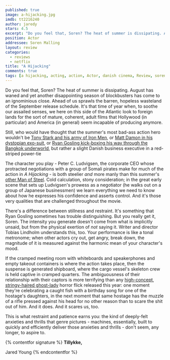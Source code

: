```yaml
---
published: true
image: a-hijacking.jpg
imdb: tt2216240
author: jaredy
stars: 4.5
excerpt: "Do you feel that, Soren? The heat of summer is dissipating. August has waned and yet another disappointing season of blockbusters has come to an ignominious close. Ahead of us sprawls the barren, hopeless wasteland of the September release schedule. It&rsquo;s that time of year when, to soothe our assailed senses, we here on this side of the Atlantic look to foreign lands for the sort of mature, coherent, adult films that Hollywood (in particular) and America (in general) seem incapable of producing anymore."
position: Actor
addressee: Soren Malling
layout: review
categories: 
  - reviews
  - netflix
title: "A Hijacking"
comments: true
tags: [a hijacking, acting, action, Actor, danish cinema, Review, soren malling, suspense, thriller, Uncategorized]
---
```

Do you feel that, Soren? The heat of summer is dissipating. August has waned and yet another disappointing season of blockbusters has come to an ignominious close. Ahead of us sprawls the barren, hopeless wasteland of the September release schedule. It's that time of year when, to soothe our assailed senses, we here on this side of the Atlantic look to foreign lands for the sort of mature, coherent, adult films that Hollywood (in particular) and America (in general) seem incapable of producing anymore.

Still, who would have thought that the summer's most bad-ass action hero wouldn't be [Tony Stark and his army of Iron Men][1], or [Matt Damon in his dystopian exo-suit][2], or [Ryan Gosling kick-boxing his way through the Bangkok underworld][3], but rather a slight Danish business executive in a red-striped power-tie 

   [1]: /content/2013/5/3/iron-man-3.html
   [2]: /content/2013/8/9/elysium.html
   [3]: /content/2013/8/1/only-god-forgives.html

The character you play - Peter C. Ludvigsen, the corporate CEO whose protracted negotiations with a group of Somali pirates make for much of the action in _A Hijacking_ - is both steelier _and_ more manly than this summer's [other Man of Steel][4]. Cold calculation, stony consideration; in the great early scene that sets up Ludvigsen's prowess as a negotiator (he walks out on a group of Japanese businessmen) we learn everything we need to know about how he expresses his confidence and asserts control. And it's those very qualities that are challenged throughout the movie.

   [4]: /content/2013/6/14/man-of-steel.html

There's a difference between stillness and restraint. It's something that Ryan Gosling sometimes has trouble distinguishing. But you really get it, Soren. The intensity you generate doesn't come from what is implicitly unsaid, but from the physical exertion of _not_ saying it. Writer and director Tobias Lindholm understands this, too. Your performance is like a tonal metronome; when other actors cry out, get angry, break down, the magnitude of it is measured against the harmonic mean of your character's mood.

If the cramped meeting room with whiteboards and speakerphones and empty takeout containers is where the action takes place, then the suspense is generated shipboard, where the cargo vessel's skeleton crew is held captive in cramped quarters. The ambiguousness of their relationship with their captors is more terrifying than any [high-concept][5], [stringy-haired ghost-lady][6] horror flick released this year: one moment they're celebrating a caught fish with a birthday song for one of the hostage's daughters, in the next moment that same hostage has the muzzle of a rifle pressed against his head for no other reason than to scare the shit out of him. And it does. And it scares us, too.

   [5]: /content/2013/6/13/the-purge.html
   [6]: /content/2013/7/23/the-conjuring.html

This is what restraint and patience earns you: the kind of deeply-felt anxieties and thrills that genre pictures - machines, essentially, built to quickly and efficiently deliver those anxieties and thrills - don't seem, any longer, to aspire to.  

{% contentfor signature %}
**Tillykke,**

Jared Young
{% endcontentfor %}